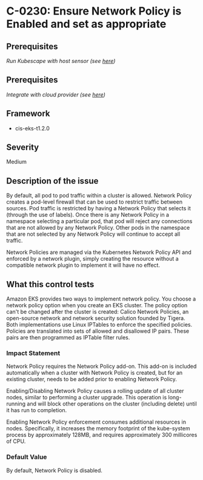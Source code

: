 # C-0230: Ensure Network Policy is Enabled and set as appropriate

## Prerequisites
 *Run Kubescape with host sensor (see [here](https://hub.armo.cloud/docs/host-sensor))*
 
## Prerequisites
 *Integrate with cloud provider (see [here](https://hub.armosec.io/docs/kubescape-integration-with-cloud-providers))*
 
## Framework
* cis-eks-t1.2.0
 
## Severity
Medium

## Description of the issue
By default, all pod to pod traffic within a cluster is allowed. Network Policy creates a pod-level firewall that can be used to restrict traffic between sources. Pod traffic is restricted by having a Network Policy that selects it (through the use of labels). Once there is any Network Policy in a namespace selecting a particular pod, that pod will reject any connections that are not allowed by any Network Policy. Other pods in the namespace that are not selected by any Network Policy will continue to accept all traffic.

 Network Policies are managed via the Kubernetes Network Policy API and enforced by a network plugin, simply creating the resource without a compatible network plugin to implement it will have no effect.
 
## What this control tests 
Amazon EKS provides two ways to implement network policy. You choose a network policy option when you create an EKS cluster. The policy option can't be changed after the cluster is created:
Calico Network Policies, an open-source network and network security solution founded by Tigera.
Both implementations use Linux IPTables to enforce the specified policies. Policies are translated into sets of allowed and disallowed IP pairs. These pairs are then programmed as IPTable filter rules.
 
### Impact Statement
Network Policy requires the Network Policy add-on. This add-on is included automatically when a cluster with Network Policy is created, but for an existing cluster, needs to be added prior to enabling Network Policy.

 Enabling/Disabling Network Policy causes a rolling update of all cluster nodes, similar to performing a cluster upgrade. This operation is long-running and will block other operations on the cluster (including delete) until it has run to completion.

 Enabling Network Policy enforcement consumes additional resources in nodes. Specifically, it increases the memory footprint of the kube-system process by approximately 128MB, and requires approximately 300 millicores of CPU.
 
### Default Value
By default, Network Policy is disabled.
 
